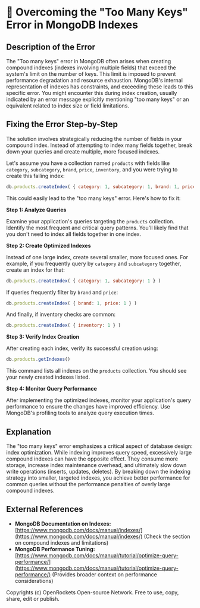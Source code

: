 # 🐞 Overcoming the "Too Many Keys" Error in MongoDB Indexes


## Description of the Error

The "Too many keys" error in MongoDB often arises when creating compound indexes (indexes involving multiple fields) that exceed the system's limit on the number of keys. This limit is imposed to prevent performance degradation and resource exhaustion.  MongoDB's internal representation of indexes has constraints, and exceeding these leads to this specific error.  You might encounter this during index creation, usually indicated by an error message explicitly mentioning "too many keys" or an equivalent related to index size or field limitations.


## Fixing the Error Step-by-Step

The solution involves strategically reducing the number of fields in your compound index.  Instead of attempting to index many fields together, break down your queries and create multiple, more focused indexes.

Let's assume you have a collection named `products` with fields like `category`, `subcategory`, `brand`, `price`, `inventory`, and you were trying to create this failing index:

```javascript
db.products.createIndex( { category: 1, subcategory: 1, brand: 1, price: 1, inventory: 1 } )
```

This could easily lead to the "too many keys" error. Here's how to fix it:

**Step 1: Analyze Queries**

Examine your application's queries targeting the `products` collection. Identify the most frequent and critical query patterns.  You'll likely find that you don't need to index all fields together in one index.


**Step 2: Create Optimized Indexes**

Instead of one large index, create several smaller, more focused ones.  For example, if you frequently query by `category` and `subcategory` together, create an index for that:

```javascript
db.products.createIndex( { category: 1, subcategory: 1 } )
```

If queries frequently filter by `brand` and `price`:

```javascript
db.products.createIndex( { brand: 1, price: 1 } )
```

And finally, if inventory checks are common:

```javascript
db.products.createIndex( { inventory: 1 } )
```


**Step 3: Verify Index Creation**

After creating each index, verify its successful creation using:

```javascript
db.products.getIndexes()
```

This command lists all indexes on the `products` collection.  You should see your newly created indexes listed.


**Step 4: Monitor Query Performance**

After implementing the optimized indexes, monitor your application's query performance to ensure the changes have improved efficiency. Use MongoDB's profiling tools to analyze query execution times.


## Explanation

The "too many keys" error emphasizes a critical aspect of database design: index optimization.  While indexing improves query speed, excessively large compound indexes can have the opposite effect.  They consume more storage, increase index maintenance overhead, and ultimately slow down write operations (inserts, updates, deletes).  By breaking down the indexing strategy into smaller, targeted indexes, you achieve better performance for common queries without the performance penalties of overly large compound indexes.


## External References

* **MongoDB Documentation on Indexes:** [https://www.mongodb.com/docs/manual/indexes/](https://www.mongodb.com/docs/manual/indexes/)  (Check the section on compound indexes and limitations)
* **MongoDB Performance Tuning:** [https://www.mongodb.com/docs/manual/tutorial/optimize-query-performance/](https://www.mongodb.com/docs/manual/tutorial/optimize-query-performance/) (Provides broader context on performance considerations)



Copyrights (c) OpenRockets Open-source Network. Free to use, copy, share, edit or publish.


